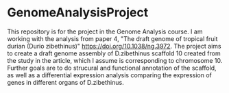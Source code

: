 # GenomeAnalysisProject
This repository is for the project in the Genome Analysis course.
I am working with the analysis from paper 4, "The draft genome of tropical fruit durian (Durio zibethinus)" https://doi.org/10.1038/ng.3972.
The project aims to create a draft genome assembly of D.zibethinus scaffold 10 created from the study in the article, which I assume is corresponding to chromosome 10. Further goals are to do strucural and functional annotation of the scaffold, as well as a differential expression analysis comparing the expression of genes in different organs of D.zibethinus. 
